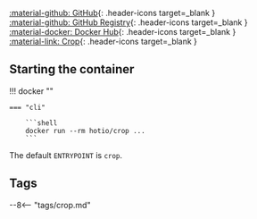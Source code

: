 [:material-github: GitHub](https://github.com/hotio/crop){: .header-icons target=_blank }  
[:material-github: GitHub Registry](https://github.com/orgs/hotio/packages/container/package/crop){: .header-icons target=_blank }  
[:material-docker: Docker Hub](https://hub.docker.com/r/hotio/crop){: .header-icons target=_blank }  
[:material-link: Crop](https://github.com/l3uddz/crop){: .header-icons target=_blank }  

## Starting the container

!!! docker ""

    === "cli"

        ```shell
        docker run --rm hotio/crop ...
        ```

The default `ENTRYPOINT` is `crop`.

## Tags

--8<-- "tags/crop.md"
